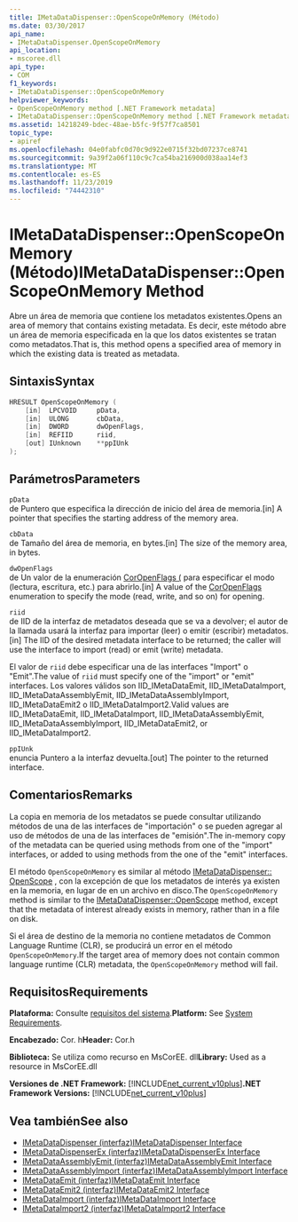 ```yaml
---
title: IMetaDataDispenser::OpenScopeOnMemory (Método)
ms.date: 03/30/2017
api_name:
- IMetaDataDispenser.OpenScopeOnMemory
api_location:
- mscoree.dll
api_type:
- COM
f1_keywords:
- IMetaDataDispenser::OpenScopeOnMemory
helpviewer_keywords:
- OpenScopeOnMemory method [.NET Framework metadata]
- IMetaDataDispenser::OpenScopeOnMemory method [.NET Framework metadata]
ms.assetid: 14218249-bdec-48ae-b5fc-9f57f7ca8501
topic_type:
- apiref
ms.openlocfilehash: 04e0fabfc0d70c9d922e0715f32bd07237ce8741
ms.sourcegitcommit: 9a39f2a06f110c9c7ca54ba216900d038aa14ef3
ms.translationtype: MT
ms.contentlocale: es-ES
ms.lasthandoff: 11/23/2019
ms.locfileid: "74442310"
---
```

# <a name="imetadatadispenseropenscopeonmemory-method"></a><span data-ttu-id="8642a-102">IMetaDataDispenser::OpenScopeOnMemory (Método)</span><span class="sxs-lookup"><span data-stu-id="8642a-102">IMetaDataDispenser::OpenScopeOnMemory Method</span></span>
<span data-ttu-id="8642a-103">Abre un área de memoria que contiene los metadatos existentes.</span><span class="sxs-lookup"><span data-stu-id="8642a-103">Opens an area of memory that contains existing metadata.</span></span> <span data-ttu-id="8642a-104">Es decir, este método abre un área de memoria especificada en la que los datos existentes se tratan como metadatos.</span><span class="sxs-lookup"><span data-stu-id="8642a-104">That is, this method opens a specified area of memory in which the existing data is treated as metadata.</span></span>  
  
## <a name="syntax"></a><span data-ttu-id="8642a-105">Sintaxis</span><span class="sxs-lookup"><span data-stu-id="8642a-105">Syntax</span></span>  
  
```cpp  
HRESULT OpenScopeOnMemory (  
    [in]  LPCVOID     pData,   
    [in]  ULONG       cbData,   
    [in]  DWORD       dwOpenFlags,   
    [in]  REFIID      riid,   
    [out] IUnknown    **ppIUnk  
);  
```  
  
## <a name="parameters"></a><span data-ttu-id="8642a-106">Parámetros</span><span class="sxs-lookup"><span data-stu-id="8642a-106">Parameters</span></span>  
 `pData`  
 <span data-ttu-id="8642a-107">de Puntero que especifica la dirección de inicio del área de memoria.</span><span class="sxs-lookup"><span data-stu-id="8642a-107">[in] A pointer that specifies the starting address of the memory area.</span></span>  
  
 `cbData`  
 <span data-ttu-id="8642a-108">de Tamaño del área de memoria, en bytes.</span><span class="sxs-lookup"><span data-stu-id="8642a-108">[in] The size of the memory area, in bytes.</span></span>  
  
 `dwOpenFlags`  
 <span data-ttu-id="8642a-109">de Un valor de la enumeración [CorOpenFlags (](../../../../docs/framework/unmanaged-api/metadata/coropenflags-enumeration.md) para especificar el modo (lectura, escritura, etc.) para abrirlo.</span><span class="sxs-lookup"><span data-stu-id="8642a-109">[in] A value of the [CorOpenFlags](../../../../docs/framework/unmanaged-api/metadata/coropenflags-enumeration.md) enumeration to specify the mode (read, write, and so on) for opening.</span></span>  
  
 `riid`  
 <span data-ttu-id="8642a-110">de IID de la interfaz de metadatos deseada que se va a devolver; el autor de la llamada usará la interfaz para importar (leer) o emitir (escribir) metadatos.</span><span class="sxs-lookup"><span data-stu-id="8642a-110">[in] The IID of the desired metadata interface to be returned; the caller will use the interface to import (read) or emit (write) metadata.</span></span>  
  
 <span data-ttu-id="8642a-111">El valor de `riid` debe especificar una de las interfaces "Import" o "Emit".</span><span class="sxs-lookup"><span data-stu-id="8642a-111">The value of `riid` must specify one of the "import" or "emit" interfaces.</span></span> <span data-ttu-id="8642a-112">Los valores válidos son IID_IMetaDataEmit, IID_IMetaDataImport, IID_IMetaDataAssemblyEmit, IID_IMetaDataAssemblyImport, IID_IMetaDataEmit2 o IID_IMetaDataImport2.</span><span class="sxs-lookup"><span data-stu-id="8642a-112">Valid values are IID_IMetaDataEmit, IID_IMetaDataImport, IID_IMetaDataAssemblyEmit, IID_IMetaDataAssemblyImport, IID_IMetaDataEmit2, or IID_IMetaDataImport2.</span></span>  
  
 `ppIUnk`  
 <span data-ttu-id="8642a-113">enuncia Puntero a la interfaz devuelta.</span><span class="sxs-lookup"><span data-stu-id="8642a-113">[out] The pointer to the returned interface.</span></span>  
  
## <a name="remarks"></a><span data-ttu-id="8642a-114">Comentarios</span><span class="sxs-lookup"><span data-stu-id="8642a-114">Remarks</span></span>  
 <span data-ttu-id="8642a-115">La copia en memoria de los metadatos se puede consultar utilizando métodos de una de las interfaces de "importación" o se pueden agregar al uso de métodos de una de las interfaces de "emisión".</span><span class="sxs-lookup"><span data-stu-id="8642a-115">The in-memory copy of the metadata can be queried using methods from one of the "import" interfaces, or added to using methods from the one of the "emit" interfaces.</span></span>  
  
 <span data-ttu-id="8642a-116">El método `OpenScopeOnMemory` es similar al método [IMetaDataDispenser:: OpenScope](../../../../docs/framework/unmanaged-api/metadata/imetadatadispenser-openscope-method.md) , con la excepción de que los metadatos de interés ya existen en la memoria, en lugar de en un archivo en disco.</span><span class="sxs-lookup"><span data-stu-id="8642a-116">The `OpenScopeOnMemory` method is similar to the [IMetaDataDispenser::OpenScope](../../../../docs/framework/unmanaged-api/metadata/imetadatadispenser-openscope-method.md) method, except that the metadata of interest already exists in memory, rather than in a file on disk.</span></span>  
  
 <span data-ttu-id="8642a-117">Si el área de destino de la memoria no contiene metadatos de Common Language Runtime (CLR), se producirá un error en el método `OpenScopeOnMemory`.</span><span class="sxs-lookup"><span data-stu-id="8642a-117">If the target area of memory does not contain common language runtime (CLR) metadata, the `OpenScopeOnMemory` method will fail.</span></span>  
  
## <a name="requirements"></a><span data-ttu-id="8642a-118">Requisitos</span><span class="sxs-lookup"><span data-stu-id="8642a-118">Requirements</span></span>  
 <span data-ttu-id="8642a-119">**Plataforma:** Consulte [requisitos del sistema](../../../../docs/framework/get-started/system-requirements.md).</span><span class="sxs-lookup"><span data-stu-id="8642a-119">**Platform:** See [System Requirements](../../../../docs/framework/get-started/system-requirements.md).</span></span>  
  
 <span data-ttu-id="8642a-120">**Encabezado:** Cor. h</span><span class="sxs-lookup"><span data-stu-id="8642a-120">**Header:** Cor.h</span></span>  
  
 <span data-ttu-id="8642a-121">**Biblioteca:** Se utiliza como recurso en MsCorEE. dll</span><span class="sxs-lookup"><span data-stu-id="8642a-121">**Library:** Used as a resource in MsCorEE.dll</span></span>  
  
 <span data-ttu-id="8642a-122">**Versiones de .NET Framework:** [!INCLUDE[net_current_v10plus](../../../../includes/net-current-v10plus-md.md)]</span><span class="sxs-lookup"><span data-stu-id="8642a-122">**.NET Framework Versions:** [!INCLUDE[net_current_v10plus](../../../../includes/net-current-v10plus-md.md)]</span></span>  
  
## <a name="see-also"></a><span data-ttu-id="8642a-123">Vea también</span><span class="sxs-lookup"><span data-stu-id="8642a-123">See also</span></span>

- [<span data-ttu-id="8642a-124">IMetaDataDispenser (interfaz)</span><span class="sxs-lookup"><span data-stu-id="8642a-124">IMetaDataDispenser Interface</span></span>](../../../../docs/framework/unmanaged-api/metadata/imetadatadispenser-interface.md)
- [<span data-ttu-id="8642a-125">IMetaDataDispenserEx (interfaz)</span><span class="sxs-lookup"><span data-stu-id="8642a-125">IMetaDataDispenserEx Interface</span></span>](../../../../docs/framework/unmanaged-api/metadata/imetadatadispenserex-interface.md)
- [<span data-ttu-id="8642a-126">IMetaDataAssemblyEmit (interfaz)</span><span class="sxs-lookup"><span data-stu-id="8642a-126">IMetaDataAssemblyEmit Interface</span></span>](../../../../docs/framework/unmanaged-api/metadata/imetadataassemblyemit-interface.md)
- [<span data-ttu-id="8642a-127">IMetaDataAssemblyImport (interfaz)</span><span class="sxs-lookup"><span data-stu-id="8642a-127">IMetaDataAssemblyImport Interface</span></span>](../../../../docs/framework/unmanaged-api/metadata/imetadataassemblyimport-interface.md)
- [<span data-ttu-id="8642a-128">IMetaDataEmit (interfaz)</span><span class="sxs-lookup"><span data-stu-id="8642a-128">IMetaDataEmit Interface</span></span>](../../../../docs/framework/unmanaged-api/metadata/imetadataemit-interface.md)
- [<span data-ttu-id="8642a-129">IMetaDataEmit2 (interfaz)</span><span class="sxs-lookup"><span data-stu-id="8642a-129">IMetaDataEmit2 Interface</span></span>](../../../../docs/framework/unmanaged-api/metadata/imetadataemit2-interface.md)
- [<span data-ttu-id="8642a-130">IMetaDataImport (interfaz)</span><span class="sxs-lookup"><span data-stu-id="8642a-130">IMetaDataImport Interface</span></span>](../../../../docs/framework/unmanaged-api/metadata/imetadataimport-interface.md)
- [<span data-ttu-id="8642a-131">IMetaDataImport2 (interfaz)</span><span class="sxs-lookup"><span data-stu-id="8642a-131">IMetaDataImport2 Interface</span></span>](../../../../docs/framework/unmanaged-api/metadata/imetadataimport2-interface.md)
